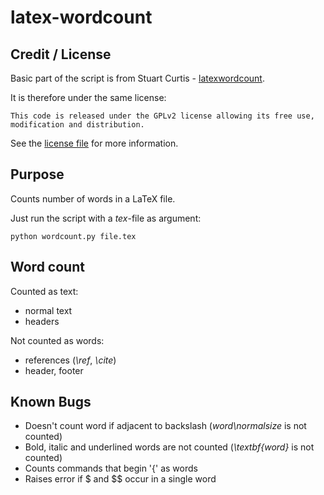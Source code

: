 # latex-wordcount

## Credit / License
Basic part of the script is from Stuart Curtis - [latexwordcount](http://sourceforge.net/projects/latexwordcount/).

It is therefore under the same license:

	This code is released under the GPLv2 license allowing its free use, modification and distribution.

See the [license file](latex-wordcount/raw/master/gpl-2.0.txt) for more information.

## Purpose
Counts number of words in a LaTeX file.

Just run the script with a *tex*-file as argument:

    python wordcount.py file.tex

## Word count
Counted as text:

* normal text
* headers

Not counted as words:

* references (*\ref*, *\cite*)
* header, footer


## Known Bugs
* Doesn't count word if adjacent to backslash (*word\normalsize* is not counted)
* Bold, italic and underlined words are not counted (*\textbf{word}* is not counted)
* Counts commands that begin '{\' as words
* Raises error if $ and $$ occur in a single word

